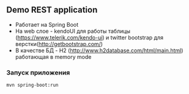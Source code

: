## Demo REST application

- Работает на Spring Boot
- На web слое - kendoUI для работы таблицы (https://www.telerik.com/kendo-ui) и twitter bootstrap для верстки(http://getbootstrap.com/)
- В качестве БД - H2 (http://www.h2database.com/html/main.html) работающая в memory mode

### Запуск приложения
`mvn spring-boot:run`

